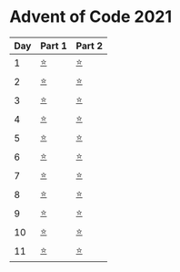 # Advent of Code 2021


| Day | Part 1           | Part 2           |
|-----|------------------|------------------|
| 1   | [:star:](1/1.py) | [:star:](1/1.py) |
| 2   | [:star:](../../commit/cb495ecfe7c508ba55efcb7dc281c118b8868bdf#diff-d4735e3a265e16eee03f59718b9b5d03019c07d8b6c51f90da3a666eec13ab35) | [:star:](../../commit/e63281b1509d869310a54dfeb69ba9eaff88cae3#diff-2c03bbae584e6532b02dacaa84272354bef6ad42f28d3497e945d5ed1c44797b) |
| 3   | [:star:](../../commit/5244480c9899a73aef3433675deeabe3a2c75bb0#diff-008c04978f810f73df924acb1e3a23d7317853f1fdde397cc2cc21e2f4c3ad35) | [:star:](3/3.py) |
| 4   | [:star:](../../commit/ef3b3a567dad27bbcf397af0966d1b99e85ce1a9#diff-818bc6575ba6e65012f859c4234ec7877db01fb29c3ae6aa7bc20ac13b2b8345) | [:star:](4/4.py) |
| 5   | [:star:](../../commit/2b87248190848814c648710821aba39d1a476711#diff-ef2d127de37b942baad06145e54b0c619a1f22327b2ebbcfbec78f5564afe39d) | [:star:](5/5-2.py) |
| 6   | [:star:](6/6.py)    | [:star:](6/6.py)  |
| 7   | [:star:](../../commit/802ae34aa19a9b6f48d00bd40a26fa768419351c#diff-65dda502025a95b6b20fab23769c35c55698fa9102419e12ee4b22c280642905)    | [:star:](7/7.py)  |
| 8   | [:star:](../../commit/61e36faf6c0b8db8ab09a0358875ecad864b30b3#diff-9485372d809c218f31683eb4982ec0784c7accaab21fd239ddd1243443932ad4)    | [:star:](8/8.py)  |
| 9   | [:star:](../../commit/80e73f1feae35703673c5041b190f05a7d01542d#diff-638b486d226b83cbce56d7ba537a5fb4572997371955d48118c647a03c7b314f)    | [:star:](9/9.py)  |
| 10  | [:star:](../../commit/9d365951e6f2c9522d4bf448d49e928e540c498f#diff-1cd71218cebeee65bb76168c7f7fcf218f01f772f70e5d37d4b5c2a48d978668)    | [:star:](10/10.py)  |
| 11  | [:star:](../../commit/e9884ea4144880b0ea83610c9e02ffa7e608d01f#diff-0cef5a91a4dfe44d2540c813b61e439975db4e9851524e39d7e8c8fbc2c739d0)    | [:star:](11/11.py)  |


